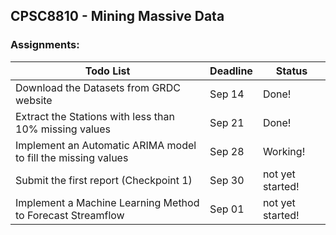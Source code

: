 ## CPSC8810 - Mining Massive Data

### Assignments:
| Todo List | Deadline | Status |
| --- | --- | --- |
| Download the Datasets from GRDC website | Sep 14 | Done! |
| Extract the Stations with less than 10% missing values | Sep 21 | Done! |
| Implement an Automatic ARIMA model to fill the missing values | Sep 28 | Working! |
| Submit the first report (Checkpoint 1) | Sep 30 | not yet started! |
| Implement a Machine Learning Method to Forecast Streamflow | Sep 01 | not yet started! |


